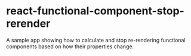 # react-functional-component-stop-rerender

A sample app showing how to calculate and stop re-rendering functional components based on how their properties change.

